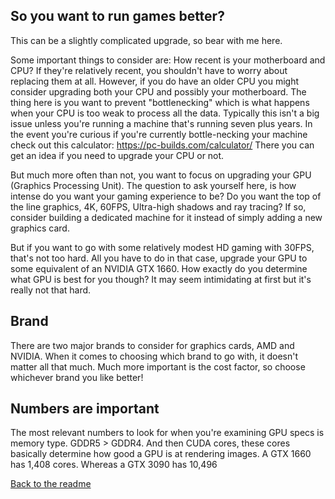 ## So you want to run games better?

This can be a slightly complicated upgrade, so bear with me here.

Some important things to consider are: How recent is your motherboard and CPU? If they're relatively recent, you shouldn't have to worry about replacing them at all. However, if you do have an older CPU you might consider upgrading both your CPU and possibly your motherboard. The thing here is you want to prevent "bottlenecking" which is what happens when your CPU is too weak to process all the data. Typically this isn't a big issue unless you're running a machine that's running seven plus years. In the event you're curious if you're currently bottle-necking your machine check out this calculator: https://pc-builds.com/calculator/ There you can get an idea if you need to upgrade your CPU or not.

But much more often than not, you want to focus on upgrading your GPU (Graphics Processing Unit). The question to ask yourself here, is how intense do you want your gaming experience to be? Do you want the top of the line graphics, 4K, 60FPS, Ultra-high shadows and ray tracing? If so, consider building a dedicated machine for it instead of simply adding a new graphics card.

But if you want to go with some relatively modest HD gaming with 30FPS, that's not too hard. All you have to do in that case, upgrade your GPU to some equivalent of an NVIDIA GTX 1660. How exactly do you determine what GPU is best for you though? It may seem intimidating at first but it's really not that hard.

## Brand
There are two major brands to consider for graphics cards, AMD and NVIDIA. When it comes to choosing which brand to go with, it doesn't matter all that much. Much more important is the cost factor, so choose whichever brand you like better!

## Numbers are important
The most relevant numbers to look for when you're examining GPU specs is memory type. GDDR5 > GDDR4. And then CUDA cores, these cores basically determine how good a GPU is at rendering images. A GTX 1660 has 1,408 cores. Whereas a GTX 3090 has 10,496

[Back to the readme](README.md)